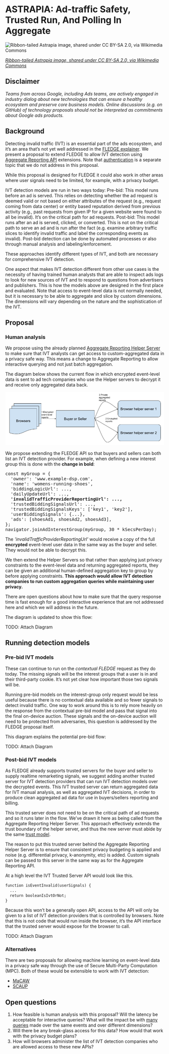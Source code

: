 # ASTRAPIA: Ad-traffic Safety, Trusted Run, And Polling In Aggregate

![Ribbon-tailed Astrapia image, shared under CC BY-SA 2.0, via Wikimedia Commons](https://upload.wikimedia.org/wikipedia/commons/thumb/a/ab/Ribbon-tailed_Astrapia.jpg/450px-Ribbon-tailed_Astrapia.jpg)

*[Ribbon-tailed Astrapia image, shared under CC BY-SA 2.0, via Wikimedia Commons](https://commons.wikimedia.org/wiki/File:Ribbon-tailed_Astrapia.jpg)*

## Disclaimer

*Teams from across Google, including Ads teams, are actively engaged in industry dialog about new technologies that can ensure a healthy ecosystem and preserve core business models. Online discussions (e.g. on GitHub) of technology proposals should not be interpreted as commitments about Google ads products.*

## Background
Detecting invalid traffic (IVT) is an essential part of the ads ecosystem, and it’s an area that’s not yet well addressed in the [FLEDGE explainer](https://github.com/WICG/turtledove/blob/main/FLEDGE.md).  We present a proposal to extend FLEDGE to allow IVT detection using [Aggregate Reporting API](https://github.com/csharrison/aggregate-reporting-api) extensions.  Note that [authentication](https://github.com/WICG/conversion-measurement-api/blob/main/SERVICE.md#authenticating-inputs) is a separate topic that we do not address in this proposal.

While this proposal is designed for FLEDGE it could also work in other areas where user signals need to be limited, for example, with a privacy budget.

IVT detection models are run in two ways today:
Pre-bid: This model runs before an ad is served.  This relies on detecting whether the ad request is deemed valid or not based on either attributes of the request (e.g., request coming from data center) or entity based reputation derived from previous activity (e.g., past requests from given IP for a given website were found to all be invalid).  It’s on the critical path for ad requests.
Post-bid: This model runs after an ad is served, clicked, or converted.  This is not on the critical path to serve an ad and is run after the fact (e.g. examine arbitrary traffic slices to identify invalid traffic and label the corresponding events as invalid). Post-bid detection can be done by automated processes or also through manual analysis and labeling/enforcement.

These approaches identify different types of IVT, and both are necessary for comprehensive IVT detection.

One aspect that makes IVT detection different from other use cases is the necessity of having trained human analysts that are able to inspect ads logs to look for new sources of IVT and to respond to questions from advertisers and publishers. This is how the models above are designed in the first place and evaluated.  Note that access to event-level data is not normally needed, but it is necessary to be able to aggregate and slice by custom dimensions. The dimensions will vary depending on the nature and the sophistication of the IVT.  

## Proposal

### Human analysis
We propose using the already planned [Aggregate Reporting Helper Server](https://github.com/WICG/conversion-measurement-api/blob/main/SERVICE.md) to make sure that IVT analysts can get access to custom-aggregated data in a privacy safe way.  This means a change to Aggregate Reporting to allow interactive querying and not just batch aggregation.

The diagram below shows the current flow in which encrypted event-level data is sent to ad tech companies who use the Helper servers to decrypt it and receive only aggregated data back.

![Aggregation](./Aggregation.png)

We propose extending the FLEDGE API so that buyers and sellers can both list an IVT detection provider.  For example, when defining a new interest group this is done with the **change in bold**:

<pre>
const myGroup = {
  'owner': 'www.example-dsp.com',
  'name': 'womens-running-shoes',
  'biddingLogicUrl': ...,
  'dailyUpdateUrl': ...,
  <b>'invalidTrafficProviderReportingUrl': ...,</b>
  'trustedBiddingSignalsUrl': ...,
  'trustedBiddingSignalsKeys': ['key1', 'key2'],
  'userBiddingSignals': {...},
  'ads': [shoesAd1, shoesAd2, shoesAd3],
};
navigator.joinAdInterestGroup(myGroup, 30 * kSecsPerDay);
</pre>

The *'invalidTrafficProviderReportingUrl'* would receive a copy of the full **encrypted** event-level user data in the same way as the buyer and seller.  They would not be able to decrypt this.

We then extend the Helper Servers so that rather than applying just privacy constraints to the event-level data and returning aggregated reports, they can be given an additional human-defined aggregation key to group by before applying constraints.  **This approach would allow IVT detection companies to run custom aggregation queries while maintaining user privacy.**

There are open questions about how to make sure that the query response time is fast enough for a good interactive experience that are not addressed here and which we will address in the future.

The diagram is updated to show this flow:

TODO: Attach Diagram

## Running detection models

### Pre-bid IVT models

These can continue to run on the *contextual FLEDGE* request as they do today.  The missing signals will be the interest groups that a user is in and their third-party cookie.  It’s not yet clear how important those two signals will be.

Running pre-bid models on the interest-group only request would be less useful because there is no contextual data available and so fewer signals to detect invalid traffic.  One way to work around this is to rely more heavily on the response from the contextual pre-bid model and pass that signal into the final on-device auction. These signals and the on-device auction will need to be protected from adversaries, this question is addressed by the FLEDGE proposal itself.

This diagram explains the potential pre-bid flow:

TODO: Attach Diagram

### Post-bid IVT models
As FLEDGE already supports trusted servers for the buyer and seller to supply realtime remarketing signals, we suggest adding another trusted server for IVT detection providers that can run IVT detection models over the decrypted events. This IVT trusted server can return aggregated data for IVT manual analysis, as well as aggregated IVT decisions, in order to produce clean aggregated ad data for use in buyers/sellers reporting and billing.

This trusted server does not need to be on the critical path of ad requests and so it runs later in the flow.  We’ve drawn it here as being called from the Aggregate Reporting Helper Server.  This approach effectively extends the trust boundary of the helper server, and thus the new server must abide by the same [trust model](https://github.com/google/ads-privacy/blob/master/trust-model/trust_techniques.md).

The reason to put this trusted server behind the Aggregate Reporting Helper Server is to ensure that consistent privacy budgeting is applied and noise (e.g. differential privacy, k-anonymity, etc) is added.  Custom signals can be passed to this server in the same way as for the Aggregate Reporting API.

At a high level the IVT Trusted Server API would look like this.

```
function isEventInvalid(userSignals) {
  ...
  return booleanIsIvtOrNot;
}
```

Because this won’t be a generally open API, access to the API will only be given to a list of IVT detection providers that is controlled by browsers.  Note that this is not code that would run inside the browser, it’s the API interface that the trusted server would expose for the browser to call.

TODO: Attach Diagram

### Alternatives
There are two proposals for allowing machine learning on event-level data in a privacy safe way through the use of Secure Multi-Party Computation (MPC).  Both of these would be extensible to work with IVT detection:
 * [MaCAW](https://github.com/WICG/privacy-preserving-ads/blob/main/MACAW.md)
 * [SCAUP](https://github.com/google/ads-privacy/tree/master/proposals/scaup)

## Open questions
 1. How feasible is human analysis with this proposal? Will the latency be acceptable for interactive queries? What will the impact be with [many queries](https://github.com/WICG/conversion-measurement-api/blob/main/SERVICE.md#enforcing-per-record-query-limits) made over the same events and over different dimensions? 
 1. Will there be any break-glass access for this data?  How would that work with the privacy budget plans?
 1. How will browsers administer the list of IVT detection companies who are allowed access to these new APIs?

